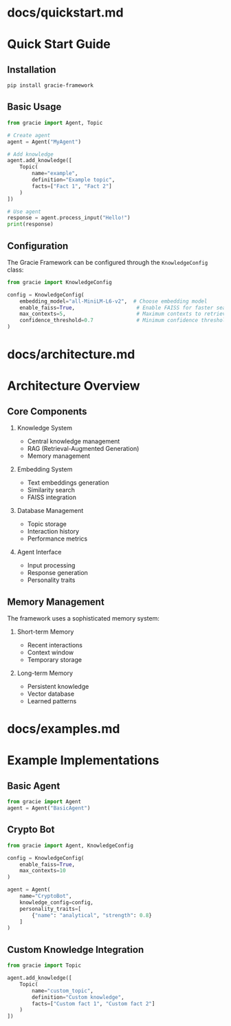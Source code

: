 # docs/quickstart.md
# Quick Start Guide

## Installation

```bash
pip install gracie-framework
```

## Basic Usage

```python
from gracie import Agent, Topic

# Create agent
agent = Agent("MyAgent")

# Add knowledge
agent.add_knowledge([
    Topic(
        name="example",
        definition="Example topic",
        facts=["Fact 1", "Fact 2"]
    )
])

# Use agent
response = agent.process_input("Hello!")
print(response)
```

## Configuration

The Gracie Framework can be configured through the `KnowledgeConfig` class:

```python
from gracie import KnowledgeConfig

config = KnowledgeConfig(
    embedding_model="all-MiniLM-L6-v2",  # Choose embedding model
    enable_faiss=True,                    # Enable FAISS for faster search
    max_contexts=5,                       # Maximum contexts to retrieve
    confidence_threshold=0.7              # Minimum confidence threshold
)
```

# docs/architecture.md
# Architecture Overview

## Core Components

1. Knowledge System
   - Central knowledge management
   - RAG (Retrieval-Augmented Generation)
   - Memory management

2. Embedding System
   - Text embeddings generation
   - Similarity search
   - FAISS integration

3. Database Management
   - Topic storage
   - Interaction history
   - Performance metrics

4. Agent Interface
   - Input processing
   - Response generation
   - Personality traits

## Memory Management

The framework uses a sophisticated memory system:

1. Short-term Memory
   - Recent interactions
   - Context window
   - Temporary storage

2. Long-term Memory
   - Persistent knowledge
   - Vector database
   - Learned patterns

# docs/examples.md
# Example Implementations

## Basic Agent

```python
from gracie import Agent
agent = Agent("BasicAgent")
```

## Crypto Bot

```python
from gracie import Agent, KnowledgeConfig

config = KnowledgeConfig(
    enable_faiss=True,
    max_contexts=10
)

agent = Agent(
    name="CryptoBot",
    knowledge_config=config,
    personality_traits=[
        {"name": "analytical", "strength": 0.8}
    ]
)
```

## Custom Knowledge Integration

```python
from gracie import Topic

agent.add_knowledge([
    Topic(
        name="custom_topic",
        definition="Custom knowledge",
        facts=["Custom fact 1", "Custom fact 2"]
    )
])
```
